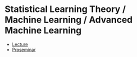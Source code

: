 # Statistical Learning Theory / Machine Learning / Advanced Machine Learning

- [Lecture](VO)
- [Proseminar](PS)
